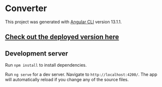 # Converter

This project was generated with [Angular CLI](https://github.com/angular/angular-cli) version 13.1.1.

## [Check out the deployed version here](https://converter-925a0.web.app/)

## Development server

Run `npm install` to install dependencies.

Run `ng serve` for a dev server. Navigate to `http://localhost:4200/`. The app will automatically reload if you change any of the source files.
